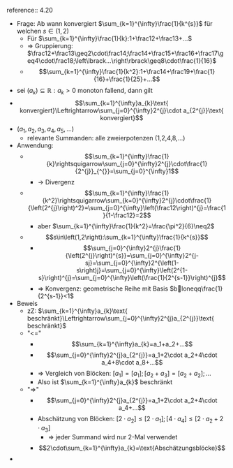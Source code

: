 reference:: 4.20

- Frage: Ab wann konvergiert $\sum_{k=1}^{\infty}\frac{1}{k^{s}}$ für welchen $s\in\left(1,2\right)$
	- Für $\sum_{k=1}^{\infty}\frac{1}{k}:1+\frac12+\frac13+...$
	- => Gruppierung: $\frac12+\frac13\geq2\cdot\frac14;\frac14+\frac15+\frac16+\frac17\geq4\cdot\frac18;\left\lbrack...\right\rbrack\geq8\cdot\frac{1}{16}$
	- $$\sum_{k=1}^{\infty}\frac{1}{k^2}:1+\frac14+\frac19+\frac{1}{16}+\frac{1}{25}+...$$
- sei $\left(a_{k}\right)\subseteq\mathbb{R}:a_{k}>0$ monoton fallend, dann gilt
- $$\sum_{k=1}^{\infty}a_{k}\text{ konvergiert}\Leftrightarrow\sum_{j=0}^{\infty}2^{j}\cdot a_{2^{j}}\text{ konvergiert}$$
- $\left(a_1,a_2,a_3,a_4,a_5,...\right)$
	- relevante Summanden: alle zweierpotenzen (1,2,4,8,...)
- Anwendung:
	- $$\sum_{k=1}^{\infty}\frac{1}{k}\rightsquigarrow\sum_{j=0}^{\infty}2^{j}\cdot\frac{1}{2^{j}}_{^{}}=\sum_{j=0}^{\infty}1$$
		- -> Divergenz
	- $$\sum_{k=1}^{\infty}\frac{1}{k^2}\rightsquigarrow\sum_{k=0}^{\infty}2^{j}\cdot\frac{1}{\left(2^{j}\right)^2}=\sum_{j=0}^{\infty}\left(\frac12\right)^{j}=\frac{1}{1-\frac12}=2$$
		- aber $\sum_{k=1}^{\infty}\frac{1}{k^2}=\frac{\pi^2}{6}\neq2$
	- $$s\in\left(1,2\right):\sum_{k=1}^{\infty}\frac{1}{k^{s}}$$
		- $$\sum_{j=0}^{\infty}2^{j}\frac{1}{\left(2^{j}\right)^{s}}=\sum_{j=0}^{\infty}2^{j-sj}=\sum_{j=0}^{\infty}2^{\left(1-s\right)j}=\sum_{j=0}^{\infty}\left(2^{1-s}\right)^{j}=\sum_{j=0}^{\infty}\left(\frac{1}{2^{s-1}}\right)^{j}$$
		- => Konvergenz: geometrische Reihe mit Basis $bloneqq\frac{1}{2^{s-1}}<1$
- Beweis
	- zZ: $\sum_{k=1}^{\infty}a_{k}\text{ beschränkt}\Leftrightarrow\sum_{j=0}^{\infty}2^{j}a_{2^{j}}\text{ beschränkt}$
	- "<="
		- $$\sum_{k=1}^{\infty}a_{k}=a_1+a_2+...$$
		- $$\sum_{j=0}^{\infty}2^{j}a_{2^{j}}=a_1+2\cdot a_2+4\cdot a_4+8\cdot a_8+...$$
		- => Vergleich von Blöcken: $\left\lbrack a_1\right\rbrack=\left\lbrack a_1\right\rbrack;\left\lbrack a_2+a_3\right\rbrack=\left\lbrack a_2+a_2\right\rbrack;...$
		- Also ist $\sum_{k=1}^{\infty}a_{k}$ beschränkt
	- "=>"
		- $$\sum_{j=0}^{\infty}2^{j}a_{2^{j}}=a_1+2\cdot a_2+4\cdot a_4+...$$
		- Abschätzung von Blöcken: $\left\lbrack2\cdot a_2\right\rbrack\leq\left\lbrack2\cdot a_1\right\rbrack;\left\lbrack4\cdot a_4\right\rbrack\leq\left\lbrack2\cdot a_2+2\cdot a_3\right\rbrack$
			- => jeder Summand wird nur 2-Mal verwendet
		- $$2\cdot\sum_{k=1}^{\infty}a_{k}=\text{Abschätzungsblöcke}$$
-